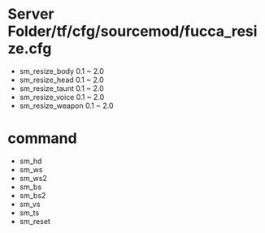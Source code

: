 # Server Folder/tf/cfg/sourcemod/fucca_resize.cfg

- sm_resize_body 0.1 ~ 2.0
- sm_resize_head 0.1 ~ 2.0
- sm_resize_taunt 0.1 ~ 2.0
- sm_resize_voice 0.1 ~ 2.0
- sm_resize_weapon 0.1 ~ 2.0

# command

- sm_hd
- sm_ws
- sm_ws2
- sm_bs
- sm_bs2
- sm_vs
- sm_ts
- sm_reset
